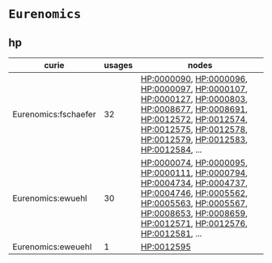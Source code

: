 # `Eurenomics`

## hp

| curie                |   usages | nodes                                                                                                                                                                                                                                                                                                                                                                                                                                                                                                                                                                                                                                                                                                                                                              |
|----------------------|----------|--------------------------------------------------------------------------------------------------------------------------------------------------------------------------------------------------------------------------------------------------------------------------------------------------------------------------------------------------------------------------------------------------------------------------------------------------------------------------------------------------------------------------------------------------------------------------------------------------------------------------------------------------------------------------------------------------------------------------------------------------------------------|
| Eurenomics:fschaefer |       32 | [HP:0000090](https://bioregistry.io/HP:0000090), [HP:0000096](https://bioregistry.io/HP:0000096), [HP:0000097](https://bioregistry.io/HP:0000097), [HP:0000107](https://bioregistry.io/HP:0000107), [HP:0000127](https://bioregistry.io/HP:0000127), [HP:0000803](https://bioregistry.io/HP:0000803), [HP:0008677](https://bioregistry.io/HP:0008677), [HP:0008691](https://bioregistry.io/HP:0008691), [HP:0012572](https://bioregistry.io/HP:0012572), [HP:0012574](https://bioregistry.io/HP:0012574), [HP:0012575](https://bioregistry.io/HP:0012575), [HP:0012578](https://bioregistry.io/HP:0012578), [HP:0012579](https://bioregistry.io/HP:0012579), [HP:0012583](https://bioregistry.io/HP:0012583), [HP:0012584](https://bioregistry.io/HP:0012584), ... |
| Eurenomics:ewuehl    |       30 | [HP:0000074](https://bioregistry.io/HP:0000074), [HP:0000095](https://bioregistry.io/HP:0000095), [HP:0000111](https://bioregistry.io/HP:0000111), [HP:0000794](https://bioregistry.io/HP:0000794), [HP:0004734](https://bioregistry.io/HP:0004734), [HP:0004737](https://bioregistry.io/HP:0004737), [HP:0004746](https://bioregistry.io/HP:0004746), [HP:0005562](https://bioregistry.io/HP:0005562), [HP:0005563](https://bioregistry.io/HP:0005563), [HP:0005567](https://bioregistry.io/HP:0005567), [HP:0008653](https://bioregistry.io/HP:0008653), [HP:0008659](https://bioregistry.io/HP:0008659), [HP:0012571](https://bioregistry.io/HP:0012571), [HP:0012576](https://bioregistry.io/HP:0012576), [HP:0012581](https://bioregistry.io/HP:0012581), ... |
| Eurenomics:eweuehl   |        1 | [HP:0012595](https://bioregistry.io/HP:0012595)                                                                                                                                                                                                                                                                                                                                                                                                                                                                                                                                                                                                                                                                                                                    |


